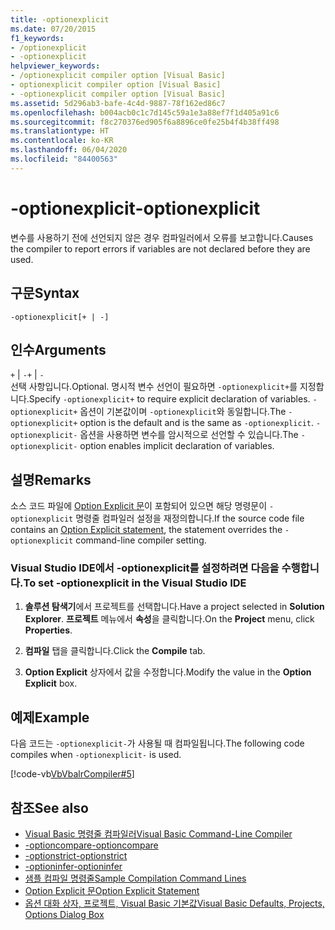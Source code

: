 ```yaml
---
title: -optionexplicit
ms.date: 07/20/2015
f1_keywords:
- /optionexplicit
- -optionexplicit
helpviewer_keywords:
- /optionexplicit compiler option [Visual Basic]
- optionexplicit compiler option [Visual Basic]
- -optionexplicit compiler option [Visual Basic]
ms.assetid: 5d296ab3-bafe-4c4d-9887-78f162ed86c7
ms.openlocfilehash: b004acb0c1c7d145c59a1e3a88ef7f1d405a91c6
ms.sourcegitcommit: f8c270376ed905f6a8896ce0fe25b4f4b38ff498
ms.translationtype: HT
ms.contentlocale: ko-KR
ms.lasthandoff: 06/04/2020
ms.locfileid: "84400563"
---
```

# <a name="-optionexplicit"></a><span data-ttu-id="b4f10-102">-optionexplicit</span><span class="sxs-lookup"><span data-stu-id="b4f10-102">-optionexplicit</span></span>
<span data-ttu-id="b4f10-103">변수를 사용하기 전에 선언되지 않은 경우 컴파일러에서 오류를 보고합니다.</span><span class="sxs-lookup"><span data-stu-id="b4f10-103">Causes the compiler to report errors if variables are not declared before they are used.</span></span>  
  
## <a name="syntax"></a><span data-ttu-id="b4f10-104">구문</span><span class="sxs-lookup"><span data-stu-id="b4f10-104">Syntax</span></span>  
  
```console  
-optionexplicit[+ | -]  
```  
  
## <a name="arguments"></a><span data-ttu-id="b4f10-105">인수</span><span class="sxs-lookup"><span data-stu-id="b4f10-105">Arguments</span></span>  
 <span data-ttu-id="b4f10-106">`+` &#124; `-`</span><span class="sxs-lookup"><span data-stu-id="b4f10-106">`+` &#124; `-`</span></span>  
 <span data-ttu-id="b4f10-107">선택 사항입니다.</span><span class="sxs-lookup"><span data-stu-id="b4f10-107">Optional.</span></span> <span data-ttu-id="b4f10-108">명시적 변수 선언이 필요하면 `-optionexplicit+`를 지정합니다.</span><span class="sxs-lookup"><span data-stu-id="b4f10-108">Specify `-optionexplicit+` to require explicit declaration of variables.</span></span> <span data-ttu-id="b4f10-109">`-optionexplicit+` 옵션이 기본값이며 `-optionexplicit`와 동일합니다.</span><span class="sxs-lookup"><span data-stu-id="b4f10-109">The `-optionexplicit+` option is the default and is the same as `-optionexplicit`.</span></span> <span data-ttu-id="b4f10-110">`-optionexplicit-` 옵션을 사용하면 변수를 암시적으로 선언할 수 있습니다.</span><span class="sxs-lookup"><span data-stu-id="b4f10-110">The `-optionexplicit-` option enables implicit declaration of variables.</span></span>  
  
## <a name="remarks"></a><span data-ttu-id="b4f10-111">설명</span><span class="sxs-lookup"><span data-stu-id="b4f10-111">Remarks</span></span>  
 <span data-ttu-id="b4f10-112">소스 코드 파일에 [Option Explicit 문](../../language-reference/statements/option-explicit-statement.md)이 포함되어 있으면 해당 명령문이 `-optionexplicit` 명령줄 컴파일러 설정을 재정의합니다.</span><span class="sxs-lookup"><span data-stu-id="b4f10-112">If the source code file contains an [Option Explicit statement](../../language-reference/statements/option-explicit-statement.md), the statement overrides the `-optionexplicit` command-line compiler setting.</span></span>  
  
### <a name="to-set--optionexplicit-in-the-visual-studio-ide"></a><span data-ttu-id="b4f10-113">Visual Studio IDE에서 -optionexplicit를 설정하려면 다음을 수행합니다.</span><span class="sxs-lookup"><span data-stu-id="b4f10-113">To set -optionexplicit in the Visual Studio IDE</span></span>  
  
1. <span data-ttu-id="b4f10-114">**솔루션 탐색기**에서 프로젝트를 선택합니다.</span><span class="sxs-lookup"><span data-stu-id="b4f10-114">Have a project selected in **Solution Explorer**.</span></span> <span data-ttu-id="b4f10-115">**프로젝트** 메뉴에서 **속성**을 클릭합니다.</span><span class="sxs-lookup"><span data-stu-id="b4f10-115">On the **Project** menu, click **Properties**.</span></span>
  
2. <span data-ttu-id="b4f10-116">**컴파일** 탭을 클릭합니다.</span><span class="sxs-lookup"><span data-stu-id="b4f10-116">Click the **Compile** tab.</span></span>  
  
3. <span data-ttu-id="b4f10-117">**Option Explicit** 상자에서 값을 수정합니다.</span><span class="sxs-lookup"><span data-stu-id="b4f10-117">Modify the value in the **Option Explicit** box.</span></span>  
  
## <a name="example"></a><span data-ttu-id="b4f10-118">예제</span><span class="sxs-lookup"><span data-stu-id="b4f10-118">Example</span></span>  
 <span data-ttu-id="b4f10-119">다음 코드는 `-optionexplicit-`가 사용될 때 컴파일됩니다.</span><span class="sxs-lookup"><span data-stu-id="b4f10-119">The following code compiles when `-optionexplicit-` is used.</span></span>  
  
 [!code-vb[VbVbalrCompiler#5](~/samples/snippets/visualbasic/VS_Snippets_VBCSharp/VbVbalrCompiler/VB/OptionExplicitOff.vb#5)]  
  
## <a name="see-also"></a><span data-ttu-id="b4f10-120">참조</span><span class="sxs-lookup"><span data-stu-id="b4f10-120">See also</span></span>

- [<span data-ttu-id="b4f10-121">Visual Basic 명령줄 컴파일러</span><span class="sxs-lookup"><span data-stu-id="b4f10-121">Visual Basic Command-Line Compiler</span></span>](index.md)
- [<span data-ttu-id="b4f10-122">-optioncompare</span><span class="sxs-lookup"><span data-stu-id="b4f10-122">-optioncompare</span></span>](optioncompare.md)
- [<span data-ttu-id="b4f10-123">-optionstrict</span><span class="sxs-lookup"><span data-stu-id="b4f10-123">-optionstrict</span></span>](optionstrict.md)
- [<span data-ttu-id="b4f10-124">-optioninfer</span><span class="sxs-lookup"><span data-stu-id="b4f10-124">-optioninfer</span></span>](optioninfer.md)
- [<span data-ttu-id="b4f10-125">샘플 컴파일 명령줄</span><span class="sxs-lookup"><span data-stu-id="b4f10-125">Sample Compilation Command Lines</span></span>](sample-compilation-command-lines.md)
- [<span data-ttu-id="b4f10-126">Option Explicit 문</span><span class="sxs-lookup"><span data-stu-id="b4f10-126">Option Explicit Statement</span></span>](../../language-reference/statements/option-explicit-statement.md)
- [<span data-ttu-id="b4f10-127">옵션 대화 상자, 프로젝트, Visual Basic 기본값</span><span class="sxs-lookup"><span data-stu-id="b4f10-127">Visual Basic Defaults, Projects, Options Dialog Box</span></span>](/visualstudio/ide/reference/visual-basic-defaults-projects-options-dialog-box)
